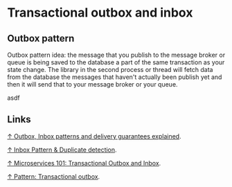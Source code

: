 # Transactional outbox and inbox

## Outbox pattern

Outbox pattern idea: the message that you publish to the message broker or queue is being saved to the database a part of the same transaction as your state change. The library in the second process or thread will fetch data from the database the messages that haven't actually been publish yet and then it will send that to your message broker or your queue.

asdf

## Links

[↑ Outbox, Inbox patterns and delivery guarantees explained](https://event-driven.io/en/outbox_inbox_patterns_and_delivery_guarantees_explained).

[↑ Inbox Pattern & Duplicate detection](https://awesome-architecture.com/cloud-design-patterns/inbox-pattern).

[↑ Microservices 101: Transactional Outbox and Inbox](https://softwaremill.com/microservices-101).

[↑ Pattern: Transactional outbox](https://microservices.io/patterns/data/transactional-outbox.html).

